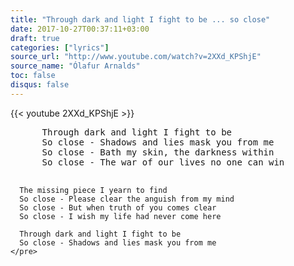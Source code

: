 ```yaml
---
title: "Through dark and light I fight to be ... so close"
date: 2017-10-27T00:37:11+03:00
draft: true
categories: ["lyrics"]
source_url: "http://www.youtube.com/watch?v=2XXd_KPShjE"
source_name: "Ólafur Arnalds"
toc: false
disqus: false
---
```


<div class="col-6">
  {{< youtube 2XXd_KPShjE >}}
</div>

<!--more-->

<div class="row">
  <div class="col-6">
    <pre>
      Through dark and light I fight to be
      So close - Shadows and lies mask you from me
      So close - Bath my skin, the darkness within
      So close - The war of our lives no one can win

      The missing piece I yearn to find
      So close - Please clear the anguish from my mind
      So close - But when truth of you comes clear
      So close - I wish my life had never come here

      Through dark and light I fight to be
      So close - Shadows and lies mask you from me
    </pre>
  </div>
</div>
